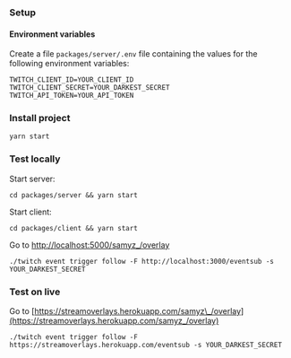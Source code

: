### Setup

#### Environment variables

Create a file `packages/server/.env` file containing the values for the following environment variables:

```
TWITCH_CLIENT_ID=YOUR_CLIENT_ID
TWITCH_CLIENT_SECRET=YOUR_DARKEST_SECRET
TWITCH_API_TOKEN=YOUR_API_TOKEN
```

### Install project

```
yarn start
```

### Test locally

Start server:

```
cd packages/server && yarn start
```

Start client:

```
cd packages/client && yarn start
```

Go to [http://localhost:5000/samyz\_/overlay](http://localhost:5000/samyz_/overlay)

```
./twitch event trigger follow -F http://localhost:3000/eventsub -s YOUR_DARKEST_SECRET
```

### Test on live

Go to [https://streamoverlays.herokuapp.com/samyz\_/overlay](https://streamoverlays.herokuapp.com/samyz_/overlay)

```
./twitch event trigger follow -F https://streamoverlays.herokuapp.com/eventsub -s YOUR_DARKEST_SECRET
```
